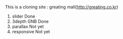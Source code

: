 This is a cloning site : greating mall(http://greating.co.kr) 
 1. slider      Done
 2. 3depth GNB  Done
 3. parallax    Not yet
 4. responsive  Not yet 
